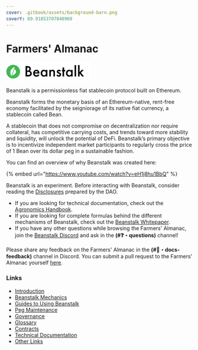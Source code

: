 ```yaml
---
cover: .gitbook/assets/background-barn.png
coverY: 89.91853707848969
---
```


# Farmers' Almanac

![](.gitbook/assets/logo.png)

Beanstalk is a permissionless fiat stablecoin protocol built on Ethereum.

Beanstalk forms the monetary basis of an Ethereum-native, rent-free economy facilitated by the seigniorage of its native fiat currency, a stablecoin called Bean.

A stablecoin that does not compromise on decentralization nor require collateral, has competitive carrying costs, and trends toward more stability and liquidity, will unlock the potential of DeFi. Beanstalk’s primary objective is to incentivize independent market participants to regularly cross the price of 1 Bean over its dollar peg in a sustainable fashion.

You can find an overview of why Beanstalk was created here:

{% embed url="https://www.youtube.com/watch?v=eH1j8hu1BbQ" %}

Beanstalk is an experiment. Before interacting with Beanstalk, consider reading the [Disclosures](disclosures.md) prepared by the DAO.

* If you are looking for technical documentation, check out the [Agronomics Handbook](https://docs.bean.money/developers).
* If you are looking for complete formulas behind the different mechanisms of Beanstalk, check out the [Beanstalk Whitepaper](https://bean.money/beanstalk.pdf).
* If you have any other questions while browsing the Farmers' Almanac, join the [Beanstalk Discord](https://discord.gg/beanstalk) and ask in the **(#❓・questions)** channel!

Please share any feedback on the Farmers' Almanac in the **(#📜・docs-feedback)** channel in Discord. You can submit a pull request to the Farmers' Almanac yourself [here](https://github.com/BeanstalkFarms/Farmers-Almanac).

### Links

* [Introduction](introduction/why-beanstalk.md)
* [Beanstalk Mechanics](introduction/how-beanstalk-works.md)
* [Guides to Using Beanstalk](guides/directory.md)
* [Peg Maintenance](broken-reference)
* [Governance](governance/beanstalk/)
* [Glossary](protocol/glossary.md)
* [Contracts](protocol/contracts.md)
* [Technical Documentation](https://docs.bean.money/developers)
* [Other Links](community/links.md)
